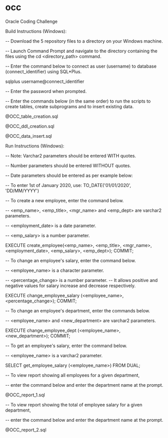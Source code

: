 # occ
Oracle Coding Challenge

Build Instructions (Windows):

-- Download the 5 repository files to a directory on your Windows machine.

-- Launch Command Prompt and navigate to the directory containing the files using the cd <directory_path> command.

-- Enter the command below to connect as user (username) to database (connect_identifier) using SQL*Plus.

sqlplus username@connect_identifier

-- Enter the password when prompted.

-- Enter the commands below (in the same order) to run the scripts to create tables, create subprograms and to insert existing data.

@OCC_table_creation.sql

@OCC_ddl_creation.sql

@OCC_data_insert.sql




Run Instructions (Windows):

-- Note: Varchar2 parameters should be entered WITH quotes.

--       Number parameters should be entered WITHOUT quotes.

--       Date parameters should be entered as per example below:

--       To enter 1st of January 2020, use: TO_DATE('01/01/2020', 'DD/MM/YYYY')

-- To create a new employee, enter the command below.

-- <emp_name>, <emp_title>, <mgr_name> and <emp_dept> are varchar2 parameters.

-- <employment_date> is a date parameter.

-- <emp_salary> is a number parameter.

EXECUTE create_employee(<emp_name>, <emp_title>, <mgr_name>, <employment_date>,  <emp_salary>, <emp_dept>);
COMMIT;


-- To change an employee's salary, enter the command below.

-- <employee_name> is a character parameter.

-- <percentage_change> is a number parameter.
-- It allows positive and negative values for salary increase and decrease respectively.


EXECUTE change_employee_salary (<employee_name>, <percentage_change>);
COMMIT;


-- To change an employee's department, enter the commands below.

-- <employee_name> and <new_department> are varchar2 parameters.

EXECUTE change_employee_dept (<employee_name>, <new_department>);
COMMIT;


-- To get an employee's salary, enter the command below.

-- <employee_name> is a varchar2 parameter.


SELECT get_employee_salary (<employee_name>) FROM DUAL;



-- To view report showing all employees for a given department,

-- enter the command below and enter the department name at the prompt.


@OCC_report_1.sql


-- To view report showing the total of employee salary for a given department, 

-- enter the command below and enter the department name at the prompt.


@OCC_report_2.sql

